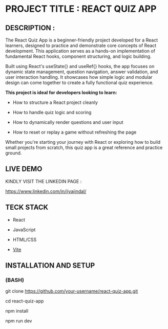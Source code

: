 # PROJECT TITLE : REACT QUIZ APP

## DESCRIPTION :

The React Quiz App is a beginner-friendly project developed for a React learners, designed to practice and demonstrate core concepts of React development. This application serves as a hands-on implementation of fundamental React hooks, component structuring, and logic building.

Built using React's useState{} and useRef{} hooks, the app focuses on dynamic state management, question navigation, answer validation, and user interaction handling. It showcases how simple logic and modular design can come together to create a fully functional quiz experience.

**This project is ideal for developers looking to learn:**

- How to structure a React project cleanly

- How to handle quiz logic and scoring

- How to dynamically render questions and user input

- How to reset or replay a game without refreshing the page
  
Whether you're starting your journey with React or exploring how to build small projects from scratch, this quiz app is a great reference and practice ground.

## LIVE DEMO 

KINDLY VISIT THE LINKEDIN PAGE :

https://www.linkedin.com/in/jiyajindal/

## TECK STACK

- React
  
- JavaScript
  
- HTML/CSS
  
- [Vite](https://vitejs.dev/)

## INSTALLATION AND SETUP
  
### (BASH)
  
git clone https://github.com/your-username/react-quiz-app.git

cd react-quiz-app

npm install

npm run dev

  
